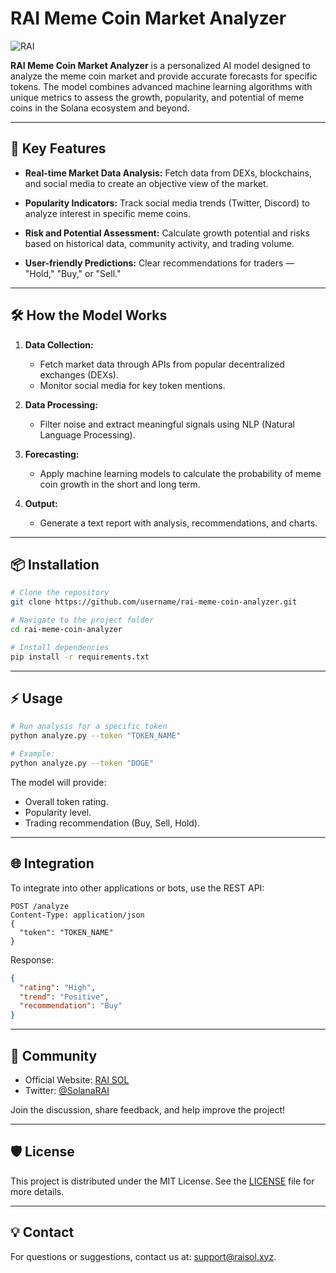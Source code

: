# RAI Meme Coin Market Analyzer

![RAI](https://github.com/user-attachments/assets/77414c95-fca4-4da4-9112-28b18eef6c67)

**RAI Meme Coin Market Analyzer** is a personalized AI model designed to analyze the meme coin market and provide accurate forecasts for specific tokens. The model combines advanced machine learning algorithms with unique metrics to assess the growth, popularity, and potential of meme coins in the Solana ecosystem and beyond.

---

## 🚀 Key Features

- **Real-time Market Data Analysis:**
  Fetch data from DEXs, blockchains, and social media to create an objective view of the market.

- **Popularity Indicators:**
  Track social media trends (Twitter, Discord) to analyze interest in specific meme coins.

- **Risk and Potential Assessment:**
  Calculate growth potential and risks based on historical data, community activity, and trading volume.

- **User-friendly Predictions:**
  Clear recommendations for traders — "Hold," "Buy," or "Sell."

---

## 🛠 How the Model Works

1. **Data Collection:**
   - Fetch market data through APIs from popular decentralized exchanges (DEXs).
   - Monitor social media for key token mentions.

2. **Data Processing:**
   - Filter noise and extract meaningful signals using NLP (Natural Language Processing).

3. **Forecasting:**
   - Apply machine learning models to calculate the probability of meme coin growth in the short and long term.

4. **Output:**
   - Generate a text report with analysis, recommendations, and charts.

---

## 📦 Installation

```bash
# Clone the repository
git clone https://github.com/username/rai-meme-coin-analyzer.git

# Navigate to the project folder
cd rai-meme-coin-analyzer

# Install dependencies
pip install -r requirements.txt
```

---

## ⚡ Usage

```bash
# Run analysis for a specific token
python analyze.py --token "TOKEN_NAME"

# Example:
python analyze.py --token "DOGE"
```

The model will provide:
- Overall token rating.
- Popularity level.
- Trading recommendation (Buy, Sell, Hold).

---

## 🌐 Integration

To integrate into other applications or bots, use the REST API:

```http
POST /analyze
Content-Type: application/json
{
  "token": "TOKEN_NAME"
}
```

Response:
```json
{
  "rating": "High",
  "trend": "Positive",
  "recommendation": "Buy"
}
```

---

## 🤝 Community

- Official Website: [RAI SOL](https://www.raisol.xyz/)
- Twitter: [@SolanaRAI](https://x.com/solanarai)

Join the discussion, share feedback, and help improve the project!

---

## 🛡 License

This project is distributed under the MIT License. See the [LICENSE](LICENSE) file for more details.

---

## 💡 Contact

For questions or suggestions, contact us at: support@raisol.xyz.
